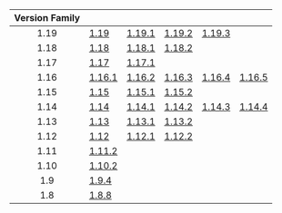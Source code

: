 | Version Family | | | | | |
|:---:|---|---|---|---|---|
| 1.19 | [1.19](https://github.com/BaldGang/spigot-build/releases/download/20230101/spigot-1.19.jar) | [1.19.1](https://github.com/BaldGang/spigot-build/releases/download/20230101/spigot-1.19.1.jar) | [1.19.2](https://github.com/BaldGang/spigot-build/releases/download/20230101/spigot-1.19.2.jar) | [1.19.3](https://github.com/BaldGang/spigot-build/releases/download/20230101/spigot-1.19.3.jar) | |
| 1.18 | [1.18](https://github.com/BaldGang/spigot-build/releases/download/20230101/spigot-1.18.jar) | [1.18.1](https://github.com/BaldGang/spigot-build/releases/download/20230101/spigot-1.18.1.jar) | [1.18.2](https://github.com/BaldGang/spigot-build/releases/download/20230101/spigot-1.18.2.jar) | | |
| 1.17 | [1.17](https://github.com/BaldGang/spigot-build/releases/download/20230101/spigot-1.17.jar) | [1.17.1](https://github.com/BaldGang/spigot-build/releases/download/20230101/spigot-1.17.1.jar) | | | |
| 1.16 | [1.16.1](https://github.com/BaldGang/spigot-build/releases/download/20230101/spigot-1.16.1.jar) | [1.16.2](https://github.com/BaldGang/spigot-build/releases/download/20230101/spigot-1.16.2.jar) | [1.16.3](https://github.com/BaldGang/spigot-build/releases/download/20230101/spigot-1.16.3.jar) | [1.16.4](https://github.com/BaldGang/spigot-build/releases/download/20230101/spigot-1.16.4.jar) | [1.16.5](https://github.com/BaldGang/spigot-build/releases/download/20230101/spigot-1.16.5.jar) |
| 1.15 | [1.15](https://github.com/BaldGang/spigot-build/releases/download/20230101/spigot-1.15.jar) | [1.15.1](https://github.com/BaldGang/spigot-build/releases/download/20230101/spigot-1.15.1.jar) | [1.15.2](https://github.com/BaldGang/spigot-build/releases/download/20230101/spigot-1.15.2.jar) | | |
| 1.14 | [1.14](https://github.com/BaldGang/spigot-build/releases/download/20230101/spigot-1.14.jar) | [1.14.1](https://github.com/BaldGang/spigot-build/releases/download/20230101/spigot-1.14.1.jar) | [1.14.2](https://github.com/BaldGang/spigot-build/releases/download/20230101/spigot-1.14.2.jar) | [1.14.3](https://github.com/BaldGang/spigot-build/releases/download/20230101/spigot-1.14.3.jar) | [1.14.4](https://github.com/BaldGang/spigot-build/releases/download/20230101/spigot-1.14.4.jar) |
| 1.13 | [1.13](https://github.com/BaldGang/spigot-build/releases/download/20230101/spigot-1.13.jar) | [1.13.1](https://github.com/BaldGang/spigot-build/releases/download/20230101/spigot-1.13.1.jar) | [1.13.2](https://github.com/BaldGang/spigot-build/releases/download/20230101/spigot-1.13.2.jar) | | |
| 1.12 | [1.12](https://github.com/BaldGang/spigot-build/releases/download/20230101/spigot-1.12.jar) | [1.12.1](https://github.com/BaldGang/spigot-build/releases/download/20230101/spigot-1.12.1.jar) | [1.12.2](https://github.com/BaldGang/spigot-build/releases/download/20230101/spigot-1.12.2.jar) | | |
| 1.11 | [1.11.2](https://github.com/BaldGang/spigot-build/releases/download/20230101/spigot-1.11.2.jar) | | | | |
| 1.10 | [1.10.2](https://github.com/BaldGang/spigot-build/releases/download/20230101/spigot-1.10.2.jar) | | | | |
| 1.9 | [1.9.4](https://github.com/BaldGang/spigot-build/releases/download/20230101/spigot-1.9.4.jar) | | | | |
| 1.8 | [1.8.8](https://github.com/BaldGang/spigot-build/releases/download/20230101/spigot-1.8.8.jar) | | | | |
